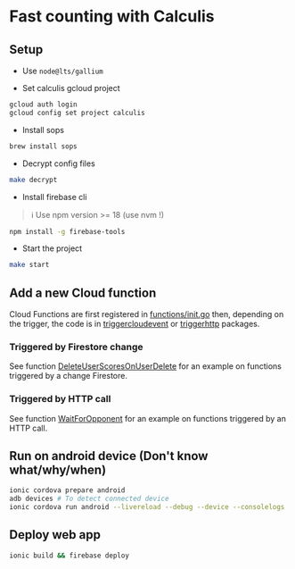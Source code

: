 # Fast counting with Calculis

## Setup

- Use `node@lts/gallium`

- Set calculis gcloud project

```bash
gcloud auth login
gcloud config set project calculis
```

- Install sops

```bash
brew install sops
```

- Decrypt config files

```bash
make decrypt
```

- Install firebase cli

> ℹ️ Use npm version >= 18
> (use nvm !)

```bash
npm install -g firebase-tools
```

- Start the project

```bash
make start
```

## Add a new Cloud function

Cloud Functions are first registered in [functions/init.go](./functions/init.go) then, depending on the trigger, the code is in [triggercloudevent](./functions/pkg/triggercloudevent/) or [triggerhttp](./functions/pkg/triggerhttp/) packages.

### Triggered by Firestore change

See function [DeleteUserScoresOnUserDelete](./functions/pkg/triggercloudevent/delete_score_events.go) for an example on functions triggered by a change Firestore.

### Triggered by HTTP call

See function [WaitForOpponent](./functions/pkg/triggerhttp/wait_for_opponent.go) for an example on functions triggered by an HTTP call.

## Run on android device (Don't know what/why/when)

```bash
ionic cordova prepare android
adb devices # To detect connected device
ionic cordova run android --livereload --debug --device --consolelogs
```

## Deploy web app

```bash
ionic build && firebase deploy
```
